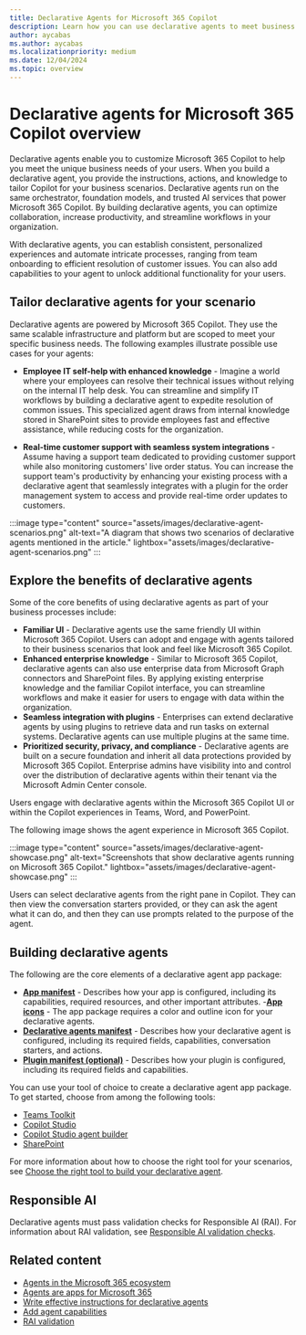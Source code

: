 ```yaml
---
title: Declarative Agents for Microsoft 365 Copilot
description: Learn how you can use declarative agents to meet business needs. Declarative agents customize Microsoft 365 Copilot via instructions, actions, and knowledge.
author: aycabas
ms.author: aycabas
ms.localizationpriority: medium
ms.date: 12/04/2024
ms.topic: overview
---
```


# Declarative agents for Microsoft 365 Copilot overview

Declarative agents enable you to customize Microsoft 365 Copilot to help you meet the unique business needs of your users. When you build a declarative agent, you provide the instructions, actions, and knowledge to tailor Copilot for your business scenarios. Declarative agents run on the same orchestrator, foundation models, and trusted AI services that power Microsoft 365 Copilot. By building declarative agents, you can optimize collaboration, increase productivity, and streamline workflows in your organization.

With declarative agents, you can establish consistent, personalized experiences and automate intricate processes, ranging from team onboarding to efficient resolution of customer issues. You can also add capabilities to your agent to unlock additional functionality for your users.

## Tailor declarative agents for your scenario

Declarative agents are powered by Microsoft 365 Copilot. They use the same scalable infrastructure and platform but are scoped to meet your specific business needs. The following examples illustrate possible use cases for your agents:

- **Employee IT self-help with enhanced knowledge** - Imagine a world where your employees can resolve their technical issues without relying on the internal IT help desk. You can streamline and simplify IT workflows by building a declarative agent to expedite resolution of common issues. This specialized agent draws from internal knowledge stored in SharePoint sites to provide employees fast and effective assistance, while reducing costs for the organization.

- **Real-time customer support with seamless system integrations** - Assume having a support team dedicated to providing customer support while also monitoring customers' live order status. You can increase the support team's productivity by enhancing your existing process with a declarative agent that seamlessly integrates with a plugin for the order management system to access and provide real-time order updates to customers.

:::image type="content" source="assets/images/declarative-agent-scenarios.png" alt-text="A diagram that shows two scenarios of declarative agents mentioned in the article." lightbox="assets/images/declarative-agent-scenarios.png" :::

## Explore the benefits of declarative agents

Some of the core benefits of using declarative agents as part of your business processes include:

- **Familiar UI** - Declarative agents use the same friendly UI within Microsoft 365 Copilot. Users can adopt and engage with agents tailored to their business scenarios that look and feel like Microsoft 365 Copilot.
- **Enhanced enterprise knowledge** - Similar to Microsoft 365 Copilot, declarative agents can also use enterprise data from Microsoft Graph connectors and SharePoint files. By applying existing enterprise knowledge and the familiar Copilot interface, you can streamline workflows and make it easier for users to engage with data within the organization.
- **Seamless integration with plugins** - Enterprises can extend declarative agents by using plugins to retrieve data and run tasks on external systems. Declarative agents can use multiple plugins at the same time.
- **Prioritized security, privacy, and compliance** - Declarative agents are built on a secure foundation and inherit all data protections provided by Microsoft 365 Copilot. Enterprise admins have visibility into and control over the distribution of declarative agents within their tenant via the Microsoft Admin Center console.

Users engage with declarative agents within the Microsoft 365 Copilot UI or within the Copilot experiences in Teams, Word, and PowerPoint.

The following image shows the agent experience in Microsoft 365 Copilot.

:::image type="content" source="assets/images/declarative-agent-showcase.png" alt-text="Screenshots that show declarative agents running on Microsoft 365 Copilot." lightbox="assets/images/declarative-agent-showcase.png" :::

Users can select declarative agents from the right pane in Copilot. They can then view the conversation starters provided, or they can ask the agent what it can do, and then they can use prompts related to the purpose of the agent.

## Building declarative agents

The following are the core elements of a declarative agent app package:

- [**App manifest**](microsoftteams/platform/resources/schema/manifest-schema) - Describes how your app is configured, including its capabilities, required resources, and other important attributes.
-[**App icons**](microsoft-365-copilot/extensibility/agents-are-apps#app-icons) - The app package requires a color and outline icon for your declarative agents.
- [**Declarative agents manifest**](declarative-agent-manifest-1.2.md) - Describes how your declarative agent is configured, including its required fields, capabilities, conversation starters, and actions.
- [**Plugin manifest (optional)**](/microsoft-365-copilot/extensibility/overview-api-plugins) - Describes how your plugin is configured, including its required fields and capabilities.

You can use your tool of choice to create a declarative agent app package. To get started, choose from among the following tools:

- [Teams Toolkit](./build-declarative-agents.yml)
-  [Copilot Studio](/microsoft-copilot-studio/microsoft-copilot-extend-copilot-extensions?context=/microsoft-365-copilot/extensibility/context)
- [Copilot Studio agent builder](copilot-studio-agent-builder.md)
- [SharePoint](./build-declarative-agents.yml?tutorial-step=5)

For more information about how to choose the right tool for your scenarios, see [Choose the right tool to build your declarative agent](./declarative-agent-tool-comparison.md).

## Responsible AI

Declarative agents must pass validation checks for Responsible AI (RAI). For information about RAI validation, see [Responsible AI validation checks](rai-validation.md).

## Related content

- [Agents in the Microsoft 365 ecosystem](ecosystem.md)
- [Agents are apps for Microsoft 365](agents-are-apps.md)
- [Write effective instructions for declarative agents](declarative-agent-instructions.md)
- [Add agent capabilities](add-agent-capabilities.md)
- [RAI validation](rai-validation.md)
